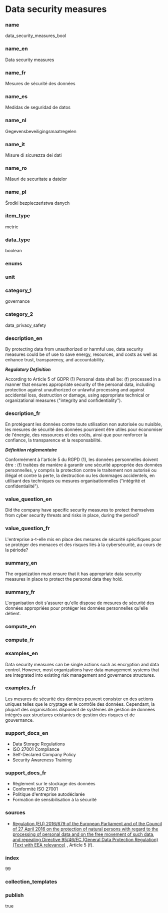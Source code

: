# Data security measures

### name

data_security_measures_bool

### name_en

Data security measures

### name_fr

Mesures de sécurité des données

### name_es

Medidas de seguridad de datos

### name_nl

Gegevensbeveiligingsmaatregelen

### name_it

Misure di sicurezza dei dati

### name_ro

Măsuri de securitate a datelor

### name_pl

Środki bezpieczeństwa danych

### item_type

metric

### data_type

boolean

### enums



### unit



### category_1

governance

### category_2

data_privacy_safety

### description_en

By protecting data from unauthorized or harmful use, data security measures could be of use to save
energy, resources, and costs as well as enhance trust, transparency, and accountability. 

***Regulatory Definition***

According to Article 5 of GDPR (1) Personal data shall be: (f) processed in a manner that ensures
appropriate security of the personal data, including protection against unauthorized or unlawful
processing and against accidental loss, destruction or damage, using appropriate technical or
organizational measures ("integrity and confidentiality"). 

### description_fr

En protégeant les données contre toute utilisation non autorisée ou nuisible, les mesures de
sécurité des données pourraient être utiles pour économiser de l'énergie, des ressources et des
coûts, ainsi que pour renforcer la confiance, la transparence et la responsabilité.

***Définition réglementaire***

Conformément à l'article 5 du RGPD (1), les données personnelles doivent être : (f) traitées de
manière à garantir une sécurité appropriée des données personnelles, y compris la protection
contre le traitement non autorisé ou illégal et contre la perte, la destruction ou les dommages
accidentels, en utilisant des techniques ou mesures organisationnelles
("intégrité et confidentialité").

### value_question_en


Did the company have specific security measures to protect themselves from
cyber security threats and risks in place, during the period?

### value_question_fr


L'entreprise a-t-elle mis en place des mesures de sécurité spécifiques pour se
protéger des menaces et des risques liés à la cybersécurité, au cours de la
période?

### summary_en

The organization must ensure that it has appropriate data security measures in place to protect the
personal data they hold.  

### summary_fr

L'organisation doit s'assurer qu'elle dispose de mesures de sécurité des données appropriées pour
protéger les données personnelles qu'elle détient.

### compute_en



### compute_fr



### examples_en

Data security measures can be single actions such as encryption and data control. However, most
organizations have data management systems that are integrated into existing risk management and
governance structures.

### examples_fr

Les mesures de sécurité des données peuvent consister en des actions uniques telles que le
cryptage et le contrôle des données. Cependant, la plupart des organisations disposent de systèmes
de gestion de données intégrés aux structures existantes de gestion des risques et de gouvernance.

### support_docs_en

- Data Storage Regulations
- ISO 27001 Compliance
- Self-Declared Company Policy
- Security Awareness Training

### support_docs_fr

- Règlement sur le stockage des données
- Conformité ISO 27001
- Politique d'entreprise autodéclarée
- Formation de sensibilisation à la sécurité

### sources

- [Regulation (EU) 2016/679 of the European Parliament and of the Council of 27 April 2016 on the
protection of natural persons with regard to the processing of personal data and on the free
movement of such data, and repealing Directive 95/46/EC
(General Data Protection Regulation) (Text with EEA relevance)](https://eur-lex.europa.eu/eli/reg/2016/679/oj)
, Article 5 (f).
    
### index

99

### collection_templates


### publish

true
